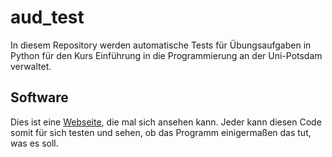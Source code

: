 aud_test
========

In diesem Repository werden automatische Tests für Übungsaufgaben in Python für den Kurs Einführung in die Programmierung an der Uni-Potsdam verwaltet.

Software
--------

Dies ist eine [Webseite], die mal sich ansehen kann.
Jeder kann diesen Code somit für sich testen und sehen, ob das Programm einigermaßen das tut, was es soll.

[Webseite]: https://chiefgewickelt.github.io/aud_test/index.html
